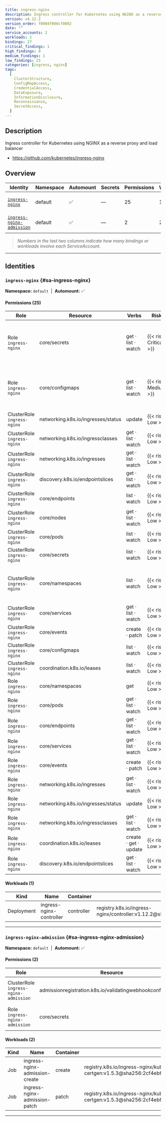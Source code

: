 ```yaml
---
title: ingress-nginx
description: Ingress controller for Kubernetes using NGINX as a reverse proxy and load balancer
version: v4.12.2
version_order: f0004f000cf0002
date: ""
service_accounts: 2
workloads: 2
bindings: 27
critical_findings: 1
high_findings: 0
medium_findings: 1
low_findings: 25
categories: [ingress, nginx]
tags:
  [
    ClusterStructure,
    ConfigMapAccess,
    CredentialAccess,
    DataExposure,
    InformationDisclosure,
    Reconnaissance,
    SecretAccess,
  ]
---
```


## Description

Ingress controller for Kubernetes using NGINX as a reverse proxy and load balancer

- https://github.com/kubernetes/ingress-nginx

## Overview

| Identity                                                 | Namespace | Automount | Secrets | Permissions | Workloads | Risk                    |
| -------------------------------------------------------- | --------- | --------- | ------- | ----------- | --------- | ----------------------- |
| [`ingress-nginx`](#sa-ingress-nginx)                     | default   | ✅        | —       | 25          | 1         | {{< risk "Critical" >}} |
| [`ingress-nginx-admission`](#sa-ingress-nginx-admission) | default   | ✅        | —       | 2           | 2         | {{< risk "Low" >}}      |

> _Numbers in the last two columns indicate how many bindings or workloads involve each ServiceAccount._

---

## Identities

### `ingress-nginx` {#sa-ingress-nginx}

**Namespace:** `default` &nbsp;|&nbsp; **Automount:** ✅

#### Permissions (25)

| Role                        | Resource                           | Verbs                 | Risk                  | Tags                                                                                                                     |
| --------------------------- | ---------------------------------- | --------------------- | --------------------- | ------------------------------------------------------------------------------------------------------------------------ |
| Role `ingress-nginx`        | core/secrets                       | get · list · watch    | {{< risk Critical >}} | {{< tag "CredentialAccess" >}} {{< tag "DataExposure" >}} {{< tag "InformationDisclosure" >}} {{< tag "SecretAccess" >}} |
| Role `ingress-nginx`        | core/configmaps                    | get · list · watch    | {{< risk Medium >}}   | {{< tag "ConfigMapAccess" >}} {{< tag "DataExposure" >}} {{< tag "InformationDisclosure" >}}                             |
| ClusterRole `ingress-nginx` | networking.k8s.io/ingresses/status | update                | {{< risk Low >}}      |                                                                                                                          |
| ClusterRole `ingress-nginx` | networking.k8s.io/ingressclasses   | get · list · watch    | {{< risk Low >}}      |                                                                                                                          |
| ClusterRole `ingress-nginx` | networking.k8s.io/ingresses        | get · list · watch    | {{< risk Low >}}      |                                                                                                                          |
| ClusterRole `ingress-nginx` | discovery.k8s.io/endpointslices    | get · list · watch    | {{< risk Low >}}      |                                                                                                                          |
| ClusterRole `ingress-nginx` | core/endpoints                     | list · watch          | {{< risk Low >}}      |                                                                                                                          |
| ClusterRole `ingress-nginx` | core/nodes                         | get · list · watch    | {{< risk Low >}}      |                                                                                                                          |
| ClusterRole `ingress-nginx` | core/pods                          | list · watch          | {{< risk Low >}}      |                                                                                                                          |
| ClusterRole `ingress-nginx` | core/secrets                       | list · watch          | {{< risk Low >}}      |                                                                                                                          |
| ClusterRole `ingress-nginx` | core/namespaces                    | list · watch          | {{< risk Low >}}      | {{< tag "ClusterStructure" >}} {{< tag "InformationDisclosure" >}} {{< tag "Reconnaissance" >}}                          |
| ClusterRole `ingress-nginx` | core/services                      | get · list · watch    | {{< risk Low >}}      |                                                                                                                          |
| ClusterRole `ingress-nginx` | core/events                        | create · patch        | {{< risk Low >}}      |                                                                                                                          |
| ClusterRole `ingress-nginx` | core/configmaps                    | list · watch          | {{< risk Low >}}      |                                                                                                                          |
| ClusterRole `ingress-nginx` | coordination.k8s.io/leases         | list · watch          | {{< risk Low >}}      |                                                                                                                          |
| Role `ingress-nginx`        | core/namespaces                    | get                   | {{< risk Low >}}      |                                                                                                                          |
| Role `ingress-nginx`        | core/pods                          | get · list · watch    | {{< risk Low >}}      |                                                                                                                          |
| Role `ingress-nginx`        | core/endpoints                     | get · list · watch    | {{< risk Low >}}      |                                                                                                                          |
| Role `ingress-nginx`        | core/services                      | get · list · watch    | {{< risk Low >}}      |                                                                                                                          |
| Role `ingress-nginx`        | core/events                        | create · patch        | {{< risk Low >}}      |                                                                                                                          |
| Role `ingress-nginx`        | networking.k8s.io/ingresses        | get · list · watch    | {{< risk Low >}}      |                                                                                                                          |
| Role `ingress-nginx`        | networking.k8s.io/ingresses/status | update                | {{< risk Low >}}      |                                                                                                                          |
| Role `ingress-nginx`        | networking.k8s.io/ingressclasses   | get · list · watch    | {{< risk Low >}}      |                                                                                                                          |
| Role `ingress-nginx`        | coordination.k8s.io/leases         | create · get · update | {{< risk Low >}}      |                                                                                                                          |
| Role `ingress-nginx`        | discovery.k8s.io/endpointslices    | get · list · watch    | {{< risk Low >}}      |                                                                                                                          |

#### Workloads (1)

| Kind       | Name                     | Container  | Image                                                                                                                    |
| ---------- | ------------------------ | ---------- | ------------------------------------------------------------------------------------------------------------------------ |
| Deployment | ingress-nginx-controller | controller | registry.k8s.io/ingress-nginx/controller:v1.12.2@sha256:03497ee984628e95eca9b2279e3f3a3c1685dd48635479e627d219f00c8eefa9 |

---

### `ingress-nginx-admission` {#sa-ingress-nginx-admission}

**Namespace:** `default` &nbsp;|&nbsp; **Automount:** ✅

#### Permissions (2)

| Role                                  | Resource                                                     | Verbs        | Risk             | Tags |
| ------------------------------------- | ------------------------------------------------------------ | ------------ | ---------------- | ---- |
| ClusterRole `ingress-nginx-admission` | admissionregistration.k8s.io/validatingwebhookconfigurations | get · update | {{< risk Low >}} |      |
| Role `ingress-nginx-admission`        | core/secrets                                                 | create · get | {{< risk Low >}} |      |

#### Workloads (2)

| Kind | Name                           | Container | Image                                                                                                                             |
| ---- | ------------------------------ | --------- | --------------------------------------------------------------------------------------------------------------------------------- |
| Job  | ingress-nginx-admission-create | create    | registry.k8s.io/ingress-nginx/kube-webhook-certgen:v1.5.3@sha256:2cf4ebfa82a37c357455458f6dfc334aea1392d508270b2517795a9933a02524 |
| Job  | ingress-nginx-admission-patch  | patch     | registry.k8s.io/ingress-nginx/kube-webhook-certgen:v1.5.3@sha256:2cf4ebfa82a37c357455458f6dfc334aea1392d508270b2517795a9933a02524 |

---
